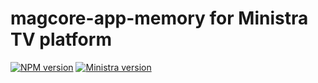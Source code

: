 # magcore-app-memory for Ministra TV platform

[![NPM version](https://img.shields.io/npm/v/magcore-app-memory.svg?style=flat-square)](https://www.npmjs.com/package/magcore-app-memory)
[![Ministra version](https://img.shields.io/badge/Ministra-5.6.0-%23532560.svg?style=flat-square)](https://ministra.com)
